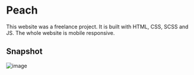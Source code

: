 # Peach

This website was a freelance project. It is built with HTML, CSS, SCSS and JS. The whole website is mobile responsive.

## Snapshot

![image](https://user-images.githubusercontent.com/70836668/171604230-2b2247bd-acbd-4d12-ac47-d5451c137aef.png)
